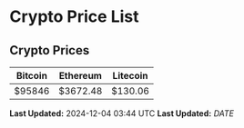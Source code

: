 # Crypto Price List

## Crypto Prices
| Bitcoin | Ethereum | Litecoin |
| ------- | -------- | -------- |
| $95846 | $3672.48 | $130.06 |
**Last Updated:** 2024-12-04 03:44 UTC
**Last Updated:** $DATE$
